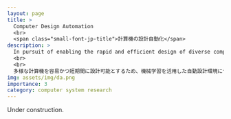 ```yaml
---
layout: page
title: >
  Computer Design Automation
  <br>
  <span class="small-font-jp-title">計算機の設計自動化</span>
description: >
  In pursuit of enabling the rapid and efficient design of diverse computer systems, I conduct research on an automated design environment leveraging machine learning.
  <br>
  <br>
  多様な計算機を容易かつ短期間に設計可能とするため、機械学習を活用した自動設計環境についての研究をおこなっています。
img: assets/img/da.png
importance: 3
category: computer system research
---
```


Under construction.